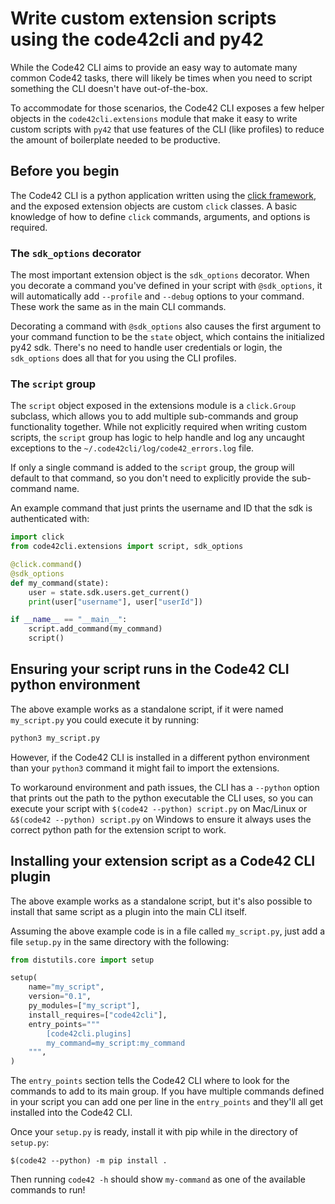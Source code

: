 # Write custom extension scripts using the code42cli and py42

While the Code42 CLI aims to provide an easy way to automate many common Code42 tasks, there will likely be times when you need to script something the CLI doesn't have out-of-the-box.

To accommodate for those scenarios, the Code42 CLI exposes a few helper objects in the `code42cli.extensions` module that make it easy to write custom scripts with `py42` that use features of the CLI (like profiles) to reduce the amount of boilerplate needed to be productive.

## Before you begin

The Code42 CLI is a python application written using the [click framework](https://click.palletsprojects.com/en/7.x/), and the exposed extension objects are custom `click` classes. A basic knowledge of how to define `click` commands, arguments, and options is required.

### The `sdk_options` decorator

The most important extension object is the `sdk_options` decorator. When you decorate a command you've defined in your script with `@sdk_options`, it will automatically add `--profile` and `--debug` options to your command. These work the same as in the main CLI commands.

Decorating a command with `@sdk_options` also causes the first argument to your command function to be the `state` object, which contains the initialized py42 sdk. There's no need to handle user credentials or login, the `sdk_options` does all that for you using the CLI profiles.

### The `script` group

The `script` object exposed in the extensions module is a `click.Group` subclass, which allows you to add multiple sub-commands and group functionality together. While not explicitly required when writing custom scripts, the `script` group has logic to help handle and log any uncaught exceptions to the `~/.code42cli/log/code42_errors.log` file.

If only a single command is added to the `script` group, the group will default to that command, so you don't need to explicitly provide the sub-command name.

An example command that just prints the username and ID that the sdk is authenticated with:

```python
import click
from code42cli.extensions import script, sdk_options

@click.command()
@sdk_options
def my_command(state):
    user = state.sdk.users.get_current()
    print(user["username"], user["userId"])

if __name__ == "__main__":
    script.add_command(my_command)
    script()
```

## Ensuring your script runs in the Code42 CLI python environment

The above example works as a standalone script, if it were named `my_script.py` you could execute it by running:

```bash
python3 my_script.py
```

However, if the Code42 CLI is installed in a different python environment than your `python3` command it might fail to import the extensions.

To workaround environment and path issues, the CLI has a `--python` option that prints out the path to the python executable the CLI uses, so you can execute your script with `$(code42 --python) script.py` on Mac/Linux or `&$(code42 --python) script.py` on Windows to ensure it always uses the correct python path for the extension script to work.

## Installing your extension script as a Code42 CLI plugin

The above example works as a standalone script, but it's also possible to install that same script as a plugin into the main CLI itself.

Assuming the above example code is in a file called `my_script.py`, just add a file `setup.py` in the same directory with the following:

```python
from distutils.core import setup

setup(
    name="my_script",
    version="0.1",
    py_modules=["my_script"],
    install_requires=["code42cli"],
    entry_points="""
        [code42cli.plugins]
        my_command=my_script:my_command
    """,
)
```

The `entry_points` section tells the Code42 CLI where to look for the commands to add to its main group. If you have multiple commands defined in your script
you can add one per line in the `entry_points` and they'll all get installed into the Code42 CLI.

Once your `setup.py` is ready, install it with pip while in the directory of `setup.py`:

```
$(code42 --python) -m pip install .
```

Then running `code42 -h` should show `my-command` as one of the available commands to run!
